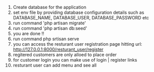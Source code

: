 
1. Create database for the application
2. set env file by providing database configuration details such as DATABASE_NAME, DATABASE_USER, DATABASE_PASSWORD etc
3. run command 'php artisan migrate'
4. run command 'php artisan db:seed'
5. you are done !!
6. run command php srtisan serve
7. you can access the resturant user registration page hitting url: http://127.0.0.1:8000/resturant_user/register
8. regitered customers are only alloed to place order
9. for customer login you can make use of login | register links
10. resturant user can add menu and see all
